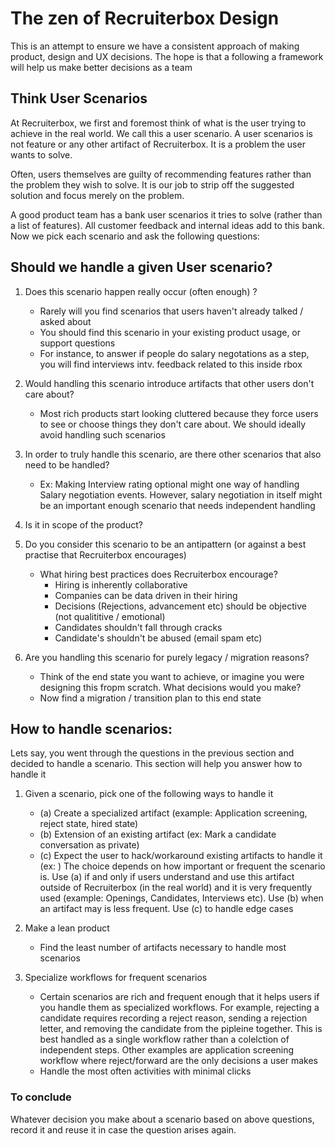 # The zen of Recruiterbox Design

This is an attempt to ensure we have a consistent approach of making product, design and UX decisions. The hope is that a following a framework will help us make better decisions as a team

## Think User Scenarios
At Recruiterbox, we first and foremost think of what is the user trying to achieve in the real world. We call this a user scenario. A user scenarios is not feature or any other artifact of Recruiterbox. It is a problem the user wants to solve.

Often, users themselves are guilty of recommending features rather than the problem they wish to solve. It is our job to strip off the suggested solution and focus merely on the problem.

A good product team has a bank user scenarios it tries to solve (rather than a list of features). All customer feedback and internal ideas add to this bank. Now we pick each scenario and ask the following questions:

## Should we handle a given User scenario?

1. Does this scenario happen really occur (often enough) ?
	- Rarely will you find scenarios that users haven't already talked / asked about
	- You should find this scenario in your existing product usage, or support questions
	- For instance, to answer if people do salary negotations as a step, you will find interviews intv. feedback related to this inside rbox

2. Would handling this scenario introduce artifacts that other users don't care about?
 	- Most rich products start looking cluttered because they force users to see or choose things they don't care about. We should ideally avoid handling such scenarios

3. In order to truly handle this scenario, are there other scenarios that also need to be handled?
	- Ex: Making Interview rating optional might one way of handling Salary negotiation events. However, salary negotiation in itself might be an important enough scenario that needs independent handling

4. Is it in scope of the product?

5. Do you consider this scenario to be an antipattern (or against a best practise that Recruiterbox encourages)
	- What hiring best practices does Recruiterbox encourage?
		- Hiring is inherently collaborative
		- Companies can be data driven in their hiring 
		- Decisions (Rejections, advancement etc) should be objective (not qualititive / emotional)
		- Candidates shouldn't fall through cracks
		- Candidate's shouldn't be abused (email spam etc)

6. Are you handling this scenario for purely legacy / migration reasons?
	- Think of the end state you want to achieve, or imagine you were designing this fropm scratch. What decisions would you make?
	- Now find a migration / transition plan to this end state

## How to handle scenarios:
Lets say, you went through the questions in the previous section and decided to handle a scenario. This section will help you answer how to handle it

1. Given a scenario, pick one of the following ways to handle it
	- (a) Create a specialized artifact (example: Application screening, reject state, hired state)
	- (b) Extension of an existing artifact (ex: Mark a candidate conversation as private)
	- (c) Expect the user to hack/workaround existing artifacts to handle it (ex: )
The choice depends on how important or frequent the scenario is. Use (a) if and only if users understand and use this artifact outside of Recruiterbox (in the real world) and it is very frequently used (example: Openings, Candidates, Interviews etc). Use (b) when an artifact may is less frequent. Use (c) to handle edge cases

2. Make a lean product
	- Find the least number of artifacts necessary to handle most scenarios

3. Specialize workflows for frequent scenarios
	- Certain scenarios are rich and frequent enough that it helps users if you handle them as specialized workflows. For example, rejecting a candidate requires recording a reject reason, sending a rejection letter, and removing the candidate from the pipleine together. This is best handled as a single workflow rather than a colelction of independent steps. Other examples are application screening workflow where reject/forward are the only decisions a user makes
	- Handle the most often activities with minimal clicks
	
### To conclude
Whatever decision you make about a scenario based on above questions, record it and reuse it in case the question arises again.

